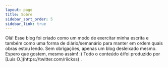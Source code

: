```yaml
---
layout: page
title: Sobre
sidebar_sort_order: 5
sidebar_link: true
---
```


<p>
  Olá!
  Esse blog foi criado como um modo de exercitar minha escrita e também como uma forma de diário/semanário para manter em ordem quais obras estou lendo. Sem obrigações, apenas um blog desleixado mesmo. Espero que gostem, mesmo assim! :)
  Todo o conteúdo é/foi produzido por [Luis O.](https://twitter.com/riickss) .
</p>

